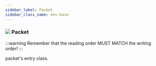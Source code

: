 ```yaml
---
sidebar_label: Packet
sidebar_class_name: env-base
---
```


### ![](/img/wiki/base.png) Packet

:::warning
Remember that the reading order MUST MATCH the writing order!
:::

packet's entry class.<br/>

